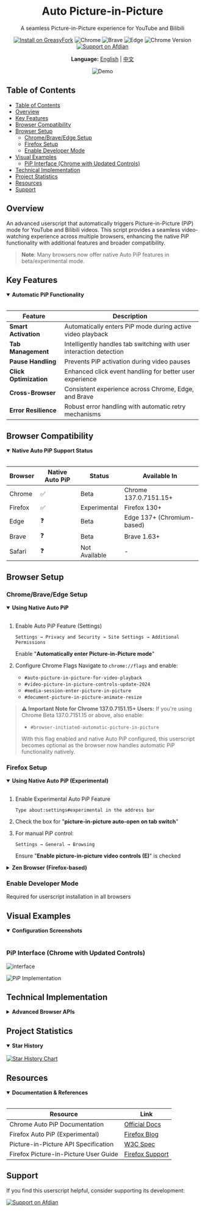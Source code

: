 <!-- AUTO PICTURE-IN-PICTURE -->
<div align="center">
  <h1>Auto Picture-in-Picture</h1>
  <p>A seamless Picture-in-Picture experience for YouTube and Bilibili</p>
  
  <p>
    <a href="https://greasyfork.org/zh-CN/scripts/516762-auto-picture-in-picture"><img src="https://img.shields.io/badge/Install-GreasyFork-green.svg" alt="Install on GreasyFork"></a>
    <img src="https://img.shields.io/badge/Chrome-Supported-success.svg" alt="Chrome">
    <img src="https://img.shields.io/badge/Brave-Supported-success.svg" alt="Brave">
    <img src="https://img.shields.io/badge/Edge-Supported-success.svg" alt="Edge">
    <img src="https://img.shields.io/badge/Chrome-%3E%3D120-blue.svg" alt="Chrome Version">
    <a href="https://afdian.com/a/h1789"><img src="https://img.shields.io/badge/Support-Afdian-blue.svg" alt="Support on Afdian"></a>
  </p>

  <p>
    <b>Language:</b> 
    <a href="README.md">English</a> | 
    <a href="README_zh.md">中文</a>
  </p>

![Demo](https://github.com/user-attachments/assets/2a61bb9e-03a9-418f-8db6-073c98e2fcd9)

</div>

## Table of Contents

- [Table of Contents](#table-of-contents)
- [Overview](#overview)
- [Key Features](#key-features)
- [Browser Compatibility](#browser-compatibility)
- [Browser Setup](#browser-setup)
  - [Chrome/Brave/Edge Setup](#chromebraveedge-setup)
  - [Firefox Setup](#firefox-setup)
  - [Enable Developer Mode](#enable-developer-mode)
- [Visual Examples](#visual-examples)
  - [PiP Interface (Chrome with Updated Controls)](#pip-interface-chrome-with-updated-controls)
- [Technical Implementation](#technical-implementation)
- [Project Statistics](#project-statistics)
- [Resources](#resources)
- [Support](#support)

## Overview

An advanced userscript that automatically triggers Picture-in-Picture (PiP) mode for YouTube and Bilibili videos. This script provides a seamless video-watching experience across multiple browsers, enhancing the native PiP functionality with additional features and broader compatibility.

> **Note**: Many browsers now offer native Auto PiP features in beta/experimental mode.

## Key Features

<details open>
<summary><b>Automatic PiP Functionality</b></summary>
<br>

| Feature                | Description                                                         |
| ---------------------- | ------------------------------------------------------------------- |
| **Smart Activation**   | Automatically enters PiP mode during active video playback          |
| **Tab Management**     | Intelligently handles tab switching with user interaction detection |
| **Pause Handling**     | Prevents PiP activation during video pauses                         |
| **Click Optimization** | Enhanced click event handling for better user experience            |
| **Cross-Browser**      | Consistent experience across Chrome, Edge, and Brave                |
| **Error Resilience**   | Robust error handling with automatic retry mechanisms               |

</details>

## Browser Compatibility

<details open>
<summary><b>Native Auto PiP Support Status</b></summary>
<br>

| Browser | Native Auto PiP | Status        | Available In               |
| ------- | --------------- | ------------- | -------------------------- |
| Chrome  | ✅              | Beta          | Chrome 137.0.7151.15+      |
| Firefox | ✅              | Experimental  | Firefox 130+               |
| Edge    | ❓              | Beta          | Edge 137+ (Chromium-based) |
| Brave   | ❓              | Beta          | Brave 1.63+                |
| Safari  | ❓              | Not Available | -                          |

</details>

## Browser Setup

### Chrome/Brave/Edge Setup

<details open>
<summary><b>Using Native Auto PiP</b></summary>
<br>

1. Enable Auto PiP Feature (Settings)

   ```
   Settings → Privacy and Security → Site Settings → Additional Permissions
   ```

   Enable "**Automatically enter Picture-in-Picture mode**"

2. Configure Chrome Flags
   Navigate to `chrome://flags` and enable:
   - `#auto-picture-in-picture-for-video-playback`
   - `#video-picture-in-picture-controls-update-2024`
   - `#media-session-enter-picture-in-picture`
   - `#document-picture-in-picture-animate-resize`

> **⚠️ Important Note for Chrome 137.0.7151.15+ Users:**
> If you're using Chrome Beta 137.0.7151.15 or above, also enable:
>
> - `#browser-initiated-automatic-picture-in-picture`
>
> With this flag enabled and native Auto PiP configured, this userscript becomes optional as the browser now handles automatic PiP functionality natively.

</details>

### Firefox Setup

<details open>
<summary><b>Using Native Auto PiP (Experimental)</b></summary>
<br>

1. Enable Experimental Auto PiP Feature
   ```
   Type about:settings#experimental in the address bar
   ```
2. Check the box for "**picture-in-picture auto-open on tab switch**"

3. For manual PiP control:
   ```
   Settings → General → Browsing
   ```
   Ensure "**Enable picture-in-picture video controls (E)**" is checked

</details>

<details>
<summary><b>Zen Browser (Firefox-based)</b></summary>
<br>

Zen Browser is based on Firefox and includes similar Auto PiP functionality. The setup process is similar:

1. Navigate to `about:settings#experimental` in Zen Browser
2. Enable the experimental PiP features
3. For best results, ensure you're using Zen Browser version 120 or higher

Note: Zen Browser often includes additional performance optimizations for video playback, which can enhance the PiP experience.

</details>

### Enable Developer Mode

Required for userscript installation in all browsers

## Visual Examples

<details open>
<summary><b>Configuration Screenshots</b></summary>
<br>

### PiP Interface (Chrome with Updated Controls)

![interface](https://github.com/user-attachments/assets/43697cdd-c785-4d83-bbf8-6d0bbc45f0a3)

![PiP Implementation](https://github.com/user-attachments/assets/0a4740d9-088a-4f07-a702-6baa55f66dc6)

</details>

## Technical Implementation

<details>
<summary><b>Advanced Browser APIs</b></summary>
<br>

- Utilizes `navigator.mediaSession` API for PiP control
- Custom action handlers for PiP state management
- Cross-browser compatibility layer
- Intelligent feature detection
- Progressive enhancement approach
- Graceful fallbacks for unsupported browsers

</details>

## Project Statistics

<details open>
<summary><b>Star History</b></summary>
<br>

<a href="https://www.star-history.com/#hong-tm/Auto-Picture-in-Picture&Date">
 <picture>
   <source media="(prefers-color-scheme: dark)" srcset="https://api.star-history.com/svg?repos=hong-tm/Auto-Picture-in-Picture&type=Date&theme=dark" />
   <source media="(prefers-color-scheme: light)" srcset="https://api.star-history.com/svg?repos=hong-tm/Auto-Picture-in-Picture&type=Date" />
   <img alt="Star History Chart" src="https://api.star-history.com/svg?repos=hong-tm/Auto-Picture-in-Picture&type=Date" />
 </picture>
</a>

</details>

## Resources

<details open>
<summary><b>Documentation & References</b></summary>
<br>

| Resource                              | Link                                                                                                                                                                 |
| ------------------------------------- | -------------------------------------------------------------------------------------------------------------------------------------------------------------------- |
| Chrome Auto PiP Documentation         | [Official Docs](https://developer.chrome.com/blog/automatic-picture-in-picture?hl=zh-cn)                                                                             |
| Firefox Auto PiP (Experimental)       | [Firefox Blog](https://blog.nightly.mozilla.org/2024/08/26/streamline-your-screen-time-with-auto-open-picture-in-picture-and-more-these-weeks-in-firefox-issue-166/) |
| Picture-in-Picture API Specification  | [W3C Spec](https://w3c.github.io/picture-in-picture)                                                                                                                 |
| Firefox Picture-in-Picture User Guide | [Firefox Support](https://support.mozilla.org/en-US/kb/about-picture-picture-firefox)                                                                                |

</details>

## Support

If you find this userscript helpful, consider supporting its development:

[![Support on Afdian](https://img.shields.io/badge/Support-Afdian-blue.svg)](https://afdian.com/a/h1789)
